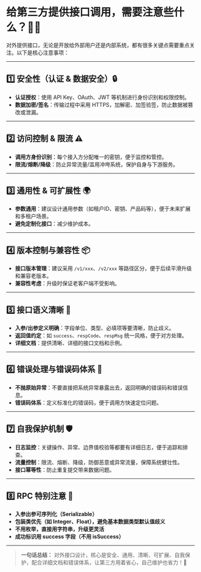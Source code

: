 # 给第三方提供接口调用，需要注意些什么？🔗💡

对外提供接口，无论是开放给外部用户还是内部系统，都有很多关键点需要重点关注。以下是核心注意事项：

---

## 1️⃣ 安全性（认证 & 数据安全）🔒
- **认证授权**：使用 API Key、OAuth、JWT 等机制进行身份识别和权限控制。
- **数据加密/签名**：传输过程中采用 HTTPS，加解密、加签验签，防止数据被篡改或泄漏。

---

## 2️⃣ 访问控制 & 限流 ⚠️
- **调用方身份识别**：每个接入方分配唯一的密钥，便于监控和管控。
- **限流/熔断/降级**：防止异常流量/滥用冲垮系统，保护自身与下游服务。

---

## 3️⃣ 通用性 & 可扩展性 🌍
- **参数通用**：建议设计通用参数（如租户ID、密钥、产品码等），便于未来扩展和多租户场景。
- **避免定制化接口**：减少维护成本。

---

## 4️⃣ 版本控制与兼容性 📦
- **接口版本管理**：建议采用 `/v1/xxx`、`/v2/xxx` 等路径区分，便于后续平滑升级和兼容老版本。
- **兼容性考虑**：升级时保证老客户端不受影响。

---

## 5️⃣ 接口语义清晰 📖
- **入参/出参定义明确**：字段单位、类型、必填项等要清晰，防止歧义。
- **返回值约定**：如 `success`、`respCode`、`respMsg` 统一风格，便于对方处理。
- **详细文档**：提供清晰、详细的接口文档和示例。

---

## 6️⃣ 错误处理与错误码体系 🚫
- **不抛原始异常**：不要直接把系统异常暴露出去，返回明确的错误码和错误信息。
- **错误码体系**：定义标准化的错误码，便于调用方快速定位问题。

---

## 7️⃣ 自我保护机制 🛡️
- **日志监控**：关键操作、异常、边界值校验等都要有详细日志，便于追踪和排查。
- **流量控制**：限流、熔断、降级，防御恶意或异常流量，保障系统健壮性。
- **接口幂等性**：防止重复提交带来数据问题。

---

## 8️⃣ RPC 特别注意 🤝
- **入参出参可序列化（Serializable）**
- **包装类优先（如 Integer、Float），避免基本数据类型默认值歧义**
- **不用枚举，直接用字符串，升级更灵活**
- **成功标识用 success 字段（不用 isSuccess）**

---

> **一句话总结：**
> 对外接口设计，核心是安全、通用、清晰、可扩展、自我保护，配合详细文档和错误体系，让第三方用着省心，自己维护也省力！🚀
